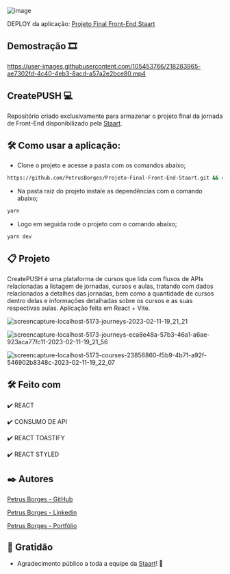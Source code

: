 ![image](https://user-images.githubusercontent.com/105453766/218283479-4cbfdfd3-7bd1-4745-bbdf-d4d31388c834.png)

DEPLOY da aplicação: [Projeto Final Front-End Staart](https://projeto-final-front-end-staart.netlify.app)

## Demostração 🎞
https://user-images.githubusercontent.com/105453766/218283965-ae7302fd-4c40-4eb3-8acd-a57a2e2bce80.mp4

## CreatePUSH 💻

Repositório criado exclusivamente para armazenar o projeto final da jornada de Front-End disponibilizado pela [Staart](https://staart.com).

## 🛠️ Como usar a aplicação:

- Clone o projeto e acesse a pasta com os comandos abaixo;

```sh
https://github.com/PetrusBorges/Projeto-Final-Front-End-Staart.git && cd Projeto-Final-Front-End-Staart
```

- Na pasta raiz do projeto instale as dependências com o comando abaixo;

```sh
yarn
```

- Logo em seguida rode o projeto com o comando abaixo;

```sh
yarn dev
```

## 📋 Projeto

CreatePUSH é uma plataforma de cursos que lida com fluxos de APIs relacionadas a listagem de jornadas, cursos e aulas, tratando com dados relacionados a detalhes das jornadas, bem como a quantidade de cursos dentro delas e informações detalhadas sobre os cursos e as suas respectivas aulas.
Aplicação feita em React + Vite.

![screencapture-localhost-5173-journeys-2023-02-11-19_21_21](https://user-images.githubusercontent.com/105453766/218283530-a1e6d9cc-2a21-4d2f-b1fc-d7d8d59ee7a4.png)

![screencapture-localhost-5173-journeys-eca8e48a-57b3-46a1-a6ae-923aca77fc11-2023-02-11-19_21_56](https://user-images.githubusercontent.com/105453766/218283555-a602ecdc-6df2-4813-b1f9-39ac38cbed18.png)

![screencapture-localhost-5173-courses-23856860-f5b9-4b71-a92f-546902b8348c-2023-02-11-19_22_07](https://user-images.githubusercontent.com/105453766/218283560-b6ed3b0b-39e2-4bf6-8b40-3a75f392fd19.png)

## 🛠️ Feito com

✔️ REACT

✔️ CONSUMO DE API

✔️ REACT TOASTIFY

✔️ REACT STYLED

## ✒️ Autores

[Petrus Borges - GitHub](https://github.com/PetrusBorges)

[Petrus Borges - Linkedin](https://www.linkedin.com/in/petrusborgesmachado/)

[Petrus Borges - Portfólio](https://petrusborgesportfolio.netlify.app)

## 🎁 Gratidão

- Agradecimento público a toda a equipe da [Staart](https://staart.com)! 🤘
